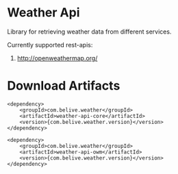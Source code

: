 # Weather Api
Library for retrieving weather data from different services.

Currently supported rest-apis:
  1. http://openweathermap.org/
 
# Download Artifacts

    <dependency>
        <groupId>com.belive.weather</groupId>
        <artifactId>weather-api-core</artifactId>
        <version>{com.belive.weather.version}</version>
    </dependency>
    
    <dependency>
        <groupId>com.belive.weather</groupId>
        <artifactId>weather-api-owm</artifactId>
        <version>{com.belive.weather.version}</version>
    </dependency>
